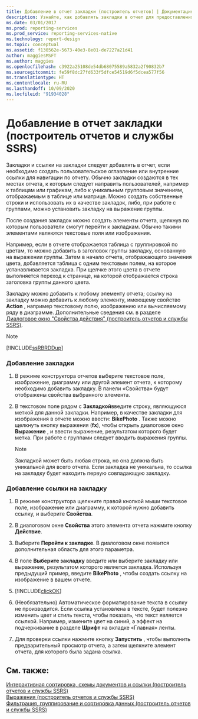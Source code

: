 ```yaml
---
title: Добавление в отчет закладки (построитель отчетов) | Документация Майкрософт
description: Узнайте, как добавлять закладки в отчет для предоставления пользовательских оглавлений или внутренних ссылок навигации в построителе отчетов.
ms.date: 03/01/2017
ms.prod: reporting-services
ms.prod_service: reporting-services-native
ms.technology: report-design
ms.topic: conceptual
ms.assetid: f130562e-5673-40e3-8e01-de7227a21d41
author: maggiesMSFT
ms.author: maggies
ms.openlocfilehash: c3922a25108de54db68075589a5832a2f90832b7
ms.sourcegitcommit: fe59f8dc27fd633f5dfce54519d6f5dcea577f56
ms.translationtype: HT
ms.contentlocale: ru-RU
ms.lasthandoff: 10/09/2020
ms.locfileid: "91934028"
---
```

# <a name="add-a-bookmark-to-a-report-report-builder-and-ssrs"></a>Добавление в отчет закладки (построитель отчетов и службы SSRS)
  Закладки и ссылки на закладки следует добавлять в отчет, если необходимо создать пользовательское оглавление или внутренние ссылки для навигации по отчету. Обычно закладки создаются в тех местах отчета, к которым следует направить пользователей, например к таблицам или графикам, либо к уникальным групповым значениям, отображаемым в таблице или матрице. Можно создать собственные строки и использовать их в качестве закладок, либо, при работе с группами, можно установить закладку на выражение группы.  
  
 После создания закладок можно создать элементы отчета, щелкнув по которым пользователи смогут перейти к закладкам. Обычно такими элементами являются текстовые поля или изображения.  
  
 Например, если в отчете отображается таблица с группировкой по цветам, то можно добавить в заголовок группы закладку, основанную на выражении группы. Затем в начало отчета, отображающего значения цвета, добавляется таблица с одним текстовым полем, на которое устанавливается закладка. При щелчке этого цвета в отчете выполняется переход к странице, на которой отображается строка заголовка группы данного цвета.  
  
 Закладку можно добавить к любому элементу отчета; ссылку на закладку можно добавить к любому элементу, имеющему свойство **Action** , например текстовому полю, изображению или вычисляемому ряду в диаграмме. Дополнительные сведения см. в разделе [Диалоговое окно "Свойства действия" (построитель отчетов и службы SSRS)](./add-a-hyperlink-to-a-url-report-builder-and-ssrs.md).  
  
> [!NOTE]  
>  [!INCLUDE[ssRBRDDup](../../includes/ssrbrddup-md.md)]  
  
### <a name="to-add-a-bookmark"></a>Добавление закладки  
  
1.  В режиме конструктора отчетов выберите текстовое поле, изображение, диаграмму или другой элемент отчета, к которому необходимо добавить закладку. В панели «Свойства» будут отображены свойства выбранного элемента.  
  
2.  В текстовом поле рядом с **Закладкой**введите строку, являющуюся меткой для данной закладки. Например, в качестве закладки для изображения в отчете можно ввести: **BikePhoto** . Также можно щелкнуть кнопку выражения (**fx**), чтобы открыть диалоговое окно **Выражение** , и ввести выражение, результатом которого будет метка. При работе с группами следует вводить выражения группы.  
  
    > [!NOTE]  
    >  Закладкой может быть любая строка, но она должна быть уникальной для всего отчета. Если закладка не уникальна, то ссылка на закладку будет находить первую совпадающую закладку.  
  
### <a name="to-add-a-bookmark-link"></a>Добавление ссылки на закладку  
  
1.  В режиме конструктора щелкните правой кнопкой мыши текстовое поле, изображение или диаграмму, к которой нужно добавить ссылку, и выберите **Свойства**.  
  
2.  В диалоговом окне **Свойства** этого элемента отчета нажмите кнопку **Действие**.  
  
3.  Выберите **Перейти к закладке**. В диалоговом окне появится дополнительная область для этого параметра.  
  
4.  В поле **Выберите закладку** введите или выберите закладку или выражение, результатом которого является закладка. Используя предыдущий пример, введите **BikePhoto** , чтобы создать ссылку на изображение в вашем отчете.  
  
5.  [!INCLUDE[clickOK](../../includes/clickok-md.md)]  
  
6.  (Необязательно) Автоматическое форматирование текста в ссылку не производится. Если ссылка установлена в тексте, будет полезно изменить цвет и стиль текста, чтобы показать, что текст является ссылкой. Например, измените цвет на синий, а эффект на подчеркивание в разделе **Шрифт** на вкладке «Главная» ленты.  
  
7.  Для проверки ссылки нажмите кнопку **Запустить** , чтобы выполнить предварительный просмотр отчета, а затем щелкните элемент отчета, для которого была задана ссылка.  
  
## <a name="see-also"></a>См. также:  
 [Интерактивная сортировка, схемы документов и ссылки (построитель отчетов и службы SSRS)](../../reporting-services/report-design/interactive-sort-document-maps-and-links-report-builder-and-ssrs.md)   
 [Выражения (построитель отчетов и службы SSRS)](../../reporting-services/report-design/expressions-report-builder-and-ssrs.md)   
 [Фильтрация, группирование и сортировка данных (построитель отчетов и службы SSRS)](../../reporting-services/report-design/filter-group-and-sort-data-report-builder-and-ssrs.md)  
  
